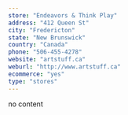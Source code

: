 ```yaml
---
store: "Endeavors & Think Play"
address: "412 Queen St"
city: "Fredericton"
state: "New Brunswick"
country: "Canada"
phone: "506-455-4278"
website: "artstuff.ca"
weburl: "http://www.artstuff.ca"
ecommerce: "yes"
type: "stores"
---
```


no content